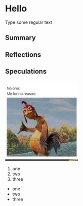 # Hello 

Type some regular text 
## Summary
## Reflections
## Speculations

![Surf](https://github.com/Berkeley-MDes/tdf-fa23-ankurkela/blob/71fd87df0ca489d13b818ed5020a54936c86c39d/weekly-reports/surfing.jpeg)

1. one
2. two
3. three

- one
- two
- three

